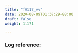 ```yaml
---
title: "f0117_vv"
date: 2020-08-09T01:36:29+88:00
draft: false
weight: 11171

---
```


### Log reference: <no value>

```
